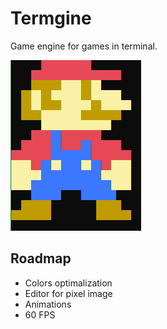 # Termgine
Game engine for games in terminal.

![Mario](Docs/mario.PNG)

## Roadmap

* Colors optimalization
* Editor for pixel image
* Animations
* 60 FPS
